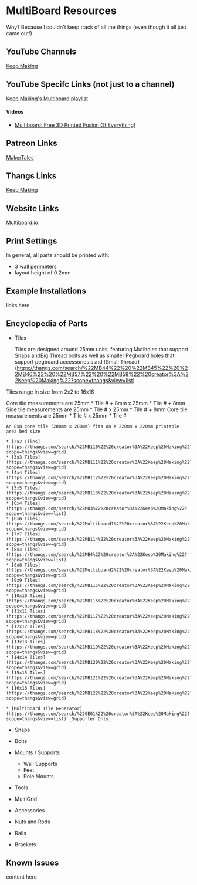 # MultiBoard Resources

Why?   Because I couldn't keep track of all the things (even though it all just came out!)

## YouTube Channels
[Keep Making](https://www.youtube.com/@Keep-Making)

## YouTube Specifc Links (not just to a channel)
[Keep Making's Multiboard playlist](https://www.youtube.com/playlist?list=PL6Fiih6ItYsV4tjGmubMmPu329aOi0otF)

#### Videos
* [Multiboard: Free 3D Printed Fusion Of Everything!](https://youtu.be/sbbJ0pUYp8U?si=HT_fbXovFVzQsLmJ)
    
## Patreon Links
[MakerTales](https://www.patreon.com/MakerTales)

## Thangs Links
[Keep Making](https://thangs.com/designer/Keep%20Making)

## Website Links
[Multiboard.io](https://multiboard.io)

## Print Settings

In general, all parts should be printed with:

* 3 wall perimeters
* layout height of 0.2mm

## Example Installations

links here


## Encyclopedia of Parts

* Tiles

    Tiles are designed around 25mm units, featuring Mutiholes that support [Snaps](https://thangs.com/search/%22MB6%22%20%22MB7%22%20%22MB8%22%20%22MB9%22%20creator%3A%22Keep%20Making%22?scope=thangs&view=list) and[Big Thread](https://thangs.com/search/%22MB32%22%20%22MB33%22%20%22MB34%22%20%22MB35%22%20%22MB36%22%20%22MB37%22%20%22MB38%22%20%22MB39%22%20creator%3A%22Keep%20Making%22?scope=thangs&view=list) bolts as well as smaller Pegboard holes that support pegboard accessories asnd [Small Thread}(https://thangs.com/search/%22MB44%22%20%22MB45%22%20%22MB46%22%20%22MB57%22%20%22MB58%22%20creator%3A%22Keep%20Making%22?scope=thangs&view=list)

Tiles range in size from 2x2 to 16x16

Core tile measurements are 25mm * Tile # + 8mm x 25mm * Tile # + 8mm
Side tile measurements are 25mm * Tile # x  25mm * Tile # + 8mm
Core tile measurements are 25mm * Tile # x 25mm * Tile #

    An 8x8 core tile (208mm x 208mm) fits on a 220mm x 220mm printable area bed size 

    * [2x2 Tiles](https://thangs.com/search/%22MB110%22%20creator%3A%22Keep%20Making%22?scope=thangs&view=grid)
    * [3x3 Tiles](https://thangs.com/search/%22MB111%22%20creator%3A%22Keep%20Making%22?scope=thangs&view=grid)
    * [4x4 Tiles](https://thangs.com/search/%22MB112%22%20creator%3A%22Keep%20Making%22?scope=thangs&view=grid)
    * [5x5 Tiles](https://thangs.com/search/%22MB113%22%20creator%3A%22Keep%20Making%22?scope=thangs&view=grid)
    * [6x4 Tiles](https://thangs.com/search/%22MB3%22%20creator%3A%22Keep%20Making%22?scope=thangs&view=list)
    * [6x6 Tiles](https://thangs.com/search/%22Multiboard1%22%20creator%3A%22Keep%20Making%22?scope=thangs&view=grid)
    * [7x7 Tiles](https://thangs.com/search/%22MB114%22%20creator%3A%22Keep%20Making%22?scope=thangs&view=grid)
    * [8x4 Tiles](https://thangs.com/search/%22MB4%22%20creator%3A%22Keep%20Making%22?scope=thangs&view=list)
    * [8x8 Tiles](https://thangs.com/search/%22Multiboard2%22%20creator%3A%22Keep%20Making%22?scope=thangs&view=grid)
    * [9x9 Tiles](https://thangs.com/search/%22MB115%22%20creator%3A%22Keep%20Making%22?scope=thangs&view=grid)
    * [10x10 Tiles](https://thangs.com/search/%22MB116%22%20creator%3A%22Keep%20Making%22?scope=thangs&view=grid)
    * [11x11 Tiles](https://thangs.com/search/%22MB117%22%20creator%3A%22Keep%20Making%22?scope=thangs&view=grid)
    * [12x12 Tiles](https://thangs.com/search/%22MB118%22%20creator%3A%22Keep%20Making%22?scope=thangs&view=grid)
    * [13x13 Tiles](https://thangs.com/search/%22MB119%22%20creator%3A%22Keep%20Making%22?scope=thangs&view=grid)
    * [14x14 Tiles](https://thangs.com/search/%22MB120%22%20creator%3A%22Keep%20Making%22?scope=thangs&view=grid)
    * [15x15 Tiles](https://thangs.com/search/%22MB121%22%20creator%3A%22Keep%20Making%22?scope=thangs&view=grid)
    * [16x16 Tiles](https://thangs.com/search/%22MB122%22%20creator%3A%22Keep%20Making%22?scope=thangs&view=grid)

    * [Multiboard Tile Generator](https://thangs.com/search/%22GE01%22%20creator%3A%22Keep%20Making%22?scope=thangs&view=list) _Supporter Only_

* Snaps

* Bolts

* Mounts / Supports
    * Wall Supports
    * Feet
    * Pole Mounts

* Tools

* MultiGrid

* Accessories

* Nuts and Rods

* Rails 

* Brackets


## Known Issues

content here
